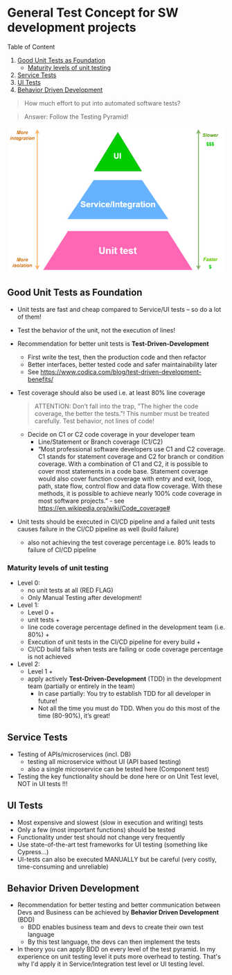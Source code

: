 # General Test Concept for SW development projects

Table of Content

1. [Good Unit Tests as Foundation](#Good-Unit-Tests-as-Foundation)
    - [Maturity levels of unit testing](#Maturity-levels-of-unit-testing)
2. [Service Tests](#Service-Tests)
3. [UI Tests](#UI-Tests)
4. [Behavior Driven Development](#Behavior-Driven-Development)

> How much effort to put into automated software tests? 

> Answer: Follow the Testing Pyramid!

![Testing Pyramid](pics/testing_pyramid.png "Testing Pyrami")


## Good Unit Tests as Foundation
- Unit tests are fast and cheap compared to Service/UI tests – so do a lot of them!
- Test the behavior of the unit, not the execution of lines!
- Recommendation for better unit tests is **Test-Driven-Development**
    - First write the test, then the production code and then refactor
    - Better interfaces, better tested code and safer maintainability later
    - See https://www.codica.com/blog/test-driven-development-benefits/
- Test coverage should also be used i.e. at least 80% line coverage
    
    > ATTENTION: Don’t fall into the trap, "The higher the code coverage, the better the tests."! This number must be treated carefully. Test behavior, not lines of code!

    - Decide on C1 or C2 code coverage in your developer team
        - Line/Statement or Branch coverage (C1/C2)
        - “Most professional software developers use C1 and C2 coverage. C1 stands for statement coverage and C2 for branch or condition coverage. With a combination of C1 and C2, it is possible to cover most statements in a code base. Statement coverage would also cover function coverage with entry and exit, loop, path, state flow, control flow and data flow coverage. With these methods, it is possible to achieve nearly 100% code coverage in most software projects.” - see https://en.wikipedia.org/wiki/Code_coverage#

- Unit tests should be executed in CI/CD pipeline and a failed unit tests causes failure in the CI/CD pipeline as well (build failure)
    - also not achieving the test coverage percentage i.e. 80% leads to failure of CI/CD pipeline

### Maturity levels of unit testing
- Level 0:
    - no unit tests at all (RED FLAG)
    - Only Manual Testing after development!
- Level 1:
    - Level 0 +
    - unit tests + 
    - line code coverage percentage defined in the development team (i.e. 80%) +
    - Execution of unit tests in the CI/CD pipeline for every build +
    - CI/CD build fails when tests are failing or code coverage percentage is not achieved
- Level 2:
    - Level 1 + 
    - apply actively **Test-Driven-Development** (TDD) in the development team (partially or entirely in the team)
        - In case partially: You try to establish TDD for all developer in future!
        - Not all the time you must do TDD. When you do this most of the time (80-90%), it’s great!


## Service Tests
- Testing of APIs/microservices (incl. DB)
    - testing all microservice without UI (API based testing)
    - also a single microservice can be tested here (Component test)
- Testing the key functionality should be done here or on Unit Test level, NOT in UI tests !!!

## UI Tests
- Most expensive and slowest (slow in execution and writing) tests
- Only a few (most important functions) should be tested
- Functionality under test should not change very frequently
- Use state-of-the-art test frameworks for UI testing (something like Cypress…)
- UI-tests can also be executed MANUALLY but be careful (very costly, time-consuming and unreliable)

## Behavior Driven Development
- Recommendation for better testing and better communication between Devs and Business can be achieved by **Behavior Driven Development** (BDD)
    - BDD enables business team and devs to create their own test language
    - By this test language, the devs can then implement the tests
- In theory you can apply BDD on every level of the test pyramid. In my experience on unit testing level it puts more overhead to testing. That's why I'd apply it in Service/Integration test level or UI testing level.
